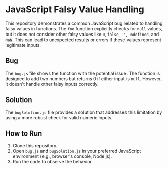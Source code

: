 # JavaScript Falsy Value Handling

This repository demonstrates a common JavaScript bug related to handling falsy values in functions. The `foo` function explicitly checks for `null` values, but it does not consider other falsy values like `0`, `false`, `''`, `undefined`, and `NaN`.  This can lead to unexpected results or errors if these values represent legitimate inputs.

## Bug
The `bug.js` file shows the function with the potential issue. The function is designed to add two numbers but returns 0 if either input is `null`.  However, it doesn't handle other falsy inputs correctly.

## Solution
The `bugSolution.js` file provides a solution that addresses this limitation by using a more robust check for valid numeric inputs.

## How to Run
1. Clone this repository.
2. Open `bug.js` and `bugSolution.js` in your preferred JavaScript environment (e.g., browser's console, Node.js).
3. Run the code to observe the behavior.